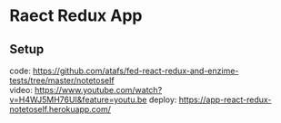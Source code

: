 # Raect Redux App 

## Setup
code: https://github.com/atafs/fed-react-redux-and-enzime-tests/tree/master/notetoself  
video: https://www.youtube.com/watch?v=H4WJ5MH76UI&feature=youtu.be
deploy: https://app-react-redux-notetoself.herokuapp.com/
